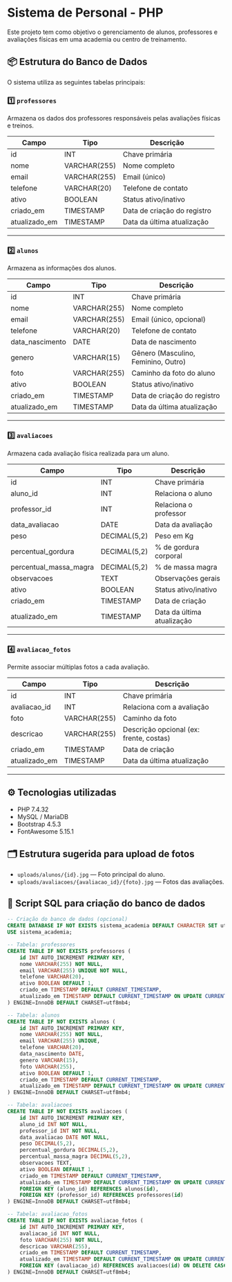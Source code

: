 # Sistema de Personal - PHP

Este projeto tem como objetivo o gerenciamento de alunos, professores e avaliações físicas em uma academia ou centro de treinamento.

## 📦 Estrutura do Banco de Dados

O sistema utiliza as seguintes tabelas principais:

### 1️⃣ `professores`

Armazena os dados dos professores responsáveis pelas avaliações físicas e treinos.

| Campo         | Tipo       | Descrição                  |
| ------------- | ---------- | -------------------------- |
| id            | INT        | Chave primária             |
| nome          | VARCHAR(255) | Nome completo             |
| email         | VARCHAR(255) | Email (único)            |
| telefone      | VARCHAR(20)  | Telefone de contato       |
| ativo         | BOOLEAN    | Status ativo/inativo       |
| criado_em     | TIMESTAMP  | Data de criação do registro|
| atualizado_em | TIMESTAMP  | Data da última atualização |

---

### 2️⃣ `alunos`

Armazena as informações dos alunos.

| Campo         | Tipo       | Descrição                  |
| ------------- | ---------- | -------------------------- |
| id            | INT        | Chave primária             |
| nome          | VARCHAR(255) | Nome completo             |
| email         | VARCHAR(255) | Email (único, opcional)  |
| telefone      | VARCHAR(20)  | Telefone de contato       |
| data_nascimento | DATE    | Data de nascimento         |
| genero        | VARCHAR(15)  | Gênero (Masculino, Feminino, Outro) |
| foto          | VARCHAR(255) | Caminho da foto do aluno |
| ativo         | BOOLEAN    | Status ativo/inativo       |
| criado_em     | TIMESTAMP  | Data de criação do registro|
| atualizado_em | TIMESTAMP  | Data da última atualização |

---

### 3️⃣ `avaliacoes`

Armazena cada avaliação física realizada para um aluno.

| Campo         | Tipo       | Descrição                  |
| ------------- | ---------- | -------------------------- |
| id            | INT        | Chave primária             |
| aluno_id      | INT        | Relaciona o aluno          |
| professor_id  | INT        | Relaciona o professor      |
| data_avaliacao | DATE      | Data da avaliação          |
| peso          | DECIMAL(5,2) | Peso em Kg              |
| percentual_gordura | DECIMAL(5,2) | % de gordura corporal |
| percentual_massa_magra | DECIMAL(5,2) | % de massa magra |
| observacoes   | TEXT       | Observações gerais         |
| ativo         | BOOLEAN    | Status ativo/inativo       |
| criado_em     | TIMESTAMP  | Data de criação            |
| atualizado_em | TIMESTAMP  | Data da última atualização |

---

### 4️⃣ `avaliacao_fotos`

Permite associar múltiplas fotos a cada avaliação.

| Campo         | Tipo       | Descrição                  |
| ------------- | ---------- | -------------------------- |
| id            | INT        | Chave primária             |
| avaliacao_id  | INT        | Relaciona com a avaliação  |
| foto          | VARCHAR(255) | Caminho da foto         |
| descricao     | VARCHAR(255) | Descrição opcional (ex: frente, costas) |
| criado_em     | TIMESTAMP  | Data de criação            |
| atualizado_em | TIMESTAMP  | Data da última atualização |

---

## ⚙️ Tecnologias utilizadas

- PHP 7.4.32 
- MySQL / MariaDB
- Bootstrap 4.5.3
- FontAwesome 5.15.1

## 🗂 Estrutura sugerida para upload de fotos

- `uploads/alunos/{id}.jpg` — Foto principal do aluno.
- `uploads/avaliacoes/{avaliacao_id}/{foto}.jpg` — Fotos das avaliações.

## 📄 Script SQL para criação do banco de dados

```sql
-- Criação do banco de dados (opcional)
CREATE DATABASE IF NOT EXISTS sistema_academia DEFAULT CHARACTER SET utf8mb4 COLLATE utf8mb4_unicode_ci;
USE sistema_academia;

-- Tabela: professores
CREATE TABLE IF NOT EXISTS professores (
    id INT AUTO_INCREMENT PRIMARY KEY,
    nome VARCHAR(255) NOT NULL,
    email VARCHAR(255) UNIQUE NOT NULL,
    telefone VARCHAR(20),
    ativo BOOLEAN DEFAULT 1,
    criado_em TIMESTAMP DEFAULT CURRENT_TIMESTAMP,
    atualizado_em TIMESTAMP DEFAULT CURRENT_TIMESTAMP ON UPDATE CURRENT_TIMESTAMP
) ENGINE=InnoDB DEFAULT CHARSET=utf8mb4;

-- Tabela: alunos
CREATE TABLE IF NOT EXISTS alunos (
    id INT AUTO_INCREMENT PRIMARY KEY,
    nome VARCHAR(255) NOT NULL,
    email VARCHAR(255) UNIQUE,
    telefone VARCHAR(20),
    data_nascimento DATE,
    genero VARCHAR(15),
    foto VARCHAR(255),
    ativo BOOLEAN DEFAULT 1,
    criado_em TIMESTAMP DEFAULT CURRENT_TIMESTAMP,
    atualizado_em TIMESTAMP DEFAULT CURRENT_TIMESTAMP ON UPDATE CURRENT_TIMESTAMP
) ENGINE=InnoDB DEFAULT CHARSET=utf8mb4;

-- Tabela: avaliacoes
CREATE TABLE IF NOT EXISTS avaliacoes (
    id INT AUTO_INCREMENT PRIMARY KEY,
    aluno_id INT NOT NULL,
    professor_id INT NOT NULL,
    data_avaliacao DATE NOT NULL,
    peso DECIMAL(5,2),
    percentual_gordura DECIMAL(5,2),
    percentual_massa_magra DECIMAL(5,2),
    observacoes TEXT,
    ativo BOOLEAN DEFAULT 1,
    criado_em TIMESTAMP DEFAULT CURRENT_TIMESTAMP,
    atualizado_em TIMESTAMP DEFAULT CURRENT_TIMESTAMP ON UPDATE CURRENT_TIMESTAMP,
    FOREIGN KEY (aluno_id) REFERENCES alunos(id),
    FOREIGN KEY (professor_id) REFERENCES professores(id)
) ENGINE=InnoDB DEFAULT CHARSET=utf8mb4;

-- Tabela: avaliacao_fotos
CREATE TABLE IF NOT EXISTS avaliacao_fotos (
    id INT AUTO_INCREMENT PRIMARY KEY,
    avaliacao_id INT NOT NULL,
    foto VARCHAR(255) NOT NULL,
    descricao VARCHAR(255),
    criado_em TIMESTAMP DEFAULT CURRENT_TIMESTAMP,
    atualizado_em TIMESTAMP DEFAULT CURRENT_TIMESTAMP ON UPDATE CURRENT_TIMESTAMP,
    FOREIGN KEY (avaliacao_id) REFERENCES avaliacoes(id) ON DELETE CASCADE
) ENGINE=InnoDB DEFAULT CHARSET=utf8mb4;
